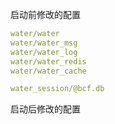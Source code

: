 启动前修改的配置

```yaml
water/water
water/water_msg
water/water_log
water/water_redis
water/water_cache

water_session/@bcf.db
```

启动后修改的配置
```yaml

```


